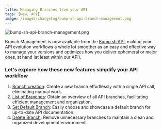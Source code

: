 ```yaml
---
title: Managing Branches from your API
tags: [New, API]
image: /images/changelog/bump-sh-api-branch-management.png
---
```


![bump-sh-api-branch-management.png](/images/changelog/bump-sh-api-branch-management.png)

Branch Management is now available from the [Bump.sh API](https://developers.bump.sh/), making your API evolution workflows a whole lot smoother as an easy and effective way to manage your versions and optimizes how you deliver ephemeral or major ones, at hand (at least within our API).

### Let's explore how these new features simplify your API workflow

1. [Branch creation](https://developers.bump.sh/operation/operation-post-docs-parameter-branches): Create a new branch effortlessly with a single API call, eliminating manual work.
2. [List of Branches](https://developers.bump.sh/operation/operation-get-docs-parameter-branches): Obtain an overview of all API branches, facilitating efficient management and organization.
3. [Set Default Branch](https://developers.bump.sh/operation/operation-patch-docs-parameter-branches-parameter-set_default): Easily choose and showcase a default branch for up-to-date API documentation.
4. [Delete Branch](https://developers.bump.sh/operation/operation-delete-docs-parameter-branches-parameter): Remove unnecessary branches to maintain a clean and organized development environment.
